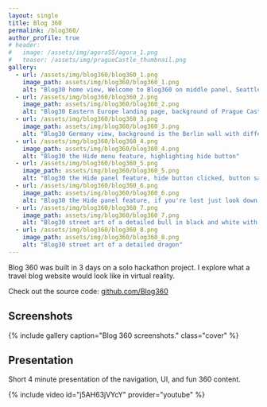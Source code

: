 ```yaml
---
layout: single
title: Blog 360
permalink: /blog360/
author_profile: true
# header:
#   image: /assets/img/agoraSS/agora_1.png
#   teaser: /assets/img/pragueCastle_thumbnail.png
gallery:
  - url: /assets/img/blog360/blog360_1.png
    image_path: assets/img/blog360/blog360_1.png
    alt: "Blog30 home view, Welcome to Blog360 on middle panel, Seattle and Oakland on left panel, Place menu on right, world map with waypoints on bottom panel"
  - url: /assets/img/blog360/blog360_2.png
    image_path: assets/img/blog360/blog360_2.png
    alt: "Blog30 Eastern Europe landing page, background of Prague Castle, world map highlighting Eastern Europe, and Germany and filler on right panel"
  - url: /assets/img/blog360/blog360_3.png
    image_path: assets/img/blog360/blog360_3.png
    alt: "Blog30 Germany view, background is the Berlin wall with different Germany photos on left to select"
  - url: /assets/img/blog360/blog360_4.png
    image_path: assets/img/blog360/blog360_4.png
    alt: "Blog30 the Hide menu feature, highlighting hide button"
  - url: /assets/img/blog360/blog360_5.png
    image_path: assets/img/blog360/blog360_5.png
    alt: "Blog30 the Hide panel feature, hide button clicked, button says show"
  - url: /assets/img/blog360/blog360_6.png
    image_path: assets/img/blog360/blog360_6.png
    alt: "Blog30 the Hide panel feature, if you're lost just look down, there's another show button"
  - url: /assets/img/blog360/blog360_7.png
    image_path: assets/img/blog360/blog360_7.png
    alt: "Blog30 street art of a detailed bull in black and white with red"
  - url: /assets/img/blog360/blog360_8.png
    image_path: assets/img/blog360/blog360_8.png
    alt: "Blog30 street art of a detailed dragon"
---
```


Blog 360 was built in 3 days on a solo hackathon project. I explore what a travel blog website would look like in virtual reality.

Check out the source code: [github.com/Blog360](https://github.com/robin-k-wilson/Blog360)

<h2>Screenshots</h2>

{% include gallery caption="Blog 360 screenshots." class="cover" %}

<a name="presentation"></a>

<h2>Presentation</h2>

Short 4 minute presentation of the navigation, UI, and fun 360 content.

{% include video id="j5AH63jVYcY" provider="youtube" %}
